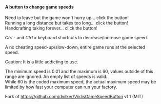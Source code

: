 #### A button to change game speeds

Need to leave but the game won't hurry up... click the button!  
Running a long distance but takes too long... click the button!  
Handcrafting taking forever... click the button!  

*Ctrl -* and *Ctrl =* keyboard shortcuts to decrease/increase game speed.  

A no cheating speed-up/slow-down, entire game runs at the selected speed.  

Caution: It is a little addicting to use.  

The minimum speed is 0.01 and the maximum is 60, values outside of this range are ignored. An empty list of speeds is valid.  
While 60 is the coded maximum speed, the actual maximum speed may be limited by how fast your computer can run your factory.  

Fork of https://github.com/dvilker/ViidisGameSpeedButton v1.1 (MIT)  
